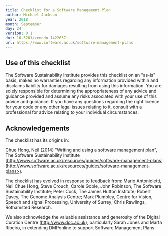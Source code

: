 ```yaml
---
title: Checklist for a Software Management Plan
author: Michael Jackson
year: 2018
month: September
day: 24
version: 0.1
doi: 10.5281/zenodo.1422657
url: https://www.software.ac.uk/software-management-plans
---
```


## Use of this checklist

The Software Sustainability Institute provides this checklist on an "as-is" basis, makes no warranties regarding any information provided within and disclaims liability for damages resulting from using this information. You are solely responsible for determining the appropriateness of any advice and guidance provided and assume any risks associated with your use of this advice and guidance. If you have any questions regarding the right licence for your code or any other legal issues relating to it, consult with a professional for advice relating to your individual circumstances.

## Acknowledgements

The checklist has its origins in:

Chue Hong, Neil (2014) "Writing and using a software management plan", The Software Sustainability Institute [http://www.software.ac.uk/resources/guides/software-management-plans](http://www.software.ac.uk/resources/guides/software-management-plans>).

The checklist has evolved in response to feedback from: Mario Antonioletti, Neil Chue Hong, Steve Crouch, Carole Goble, John Robinson, The Software Sustainability Institute; Peter Cock, The James Hutton Institute; Robert Davey, The Genome Analysis Centre; Mark Plumbley, Centre for Vision, Speech and signal Processing, University of Surrey; Chris Rawlings, Rothamsted Research.

We also acknowledge the valuable assistance and generosity of the Digital Curation Centre (<http://www.dcc.ac.uk>), particularly Sarah Jones and Marta Ribeiro, in extending DMPonline to support Software Management Plans.

